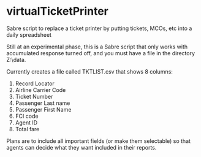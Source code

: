 # virtualTicketPrinter
Sabre script to replace a ticket printer by putting tickets, MCOs, etc into a daily spreadsheet

Still at an experimental phase, this is a Sabre script that only works with accumulated response turned off,
and you must have a file in the directory Z:\data.

Currently creates a file called TKTLIST.csv that shows 8 columns:
1. Record Locator
2. Airline Carrier Code
3. Ticket Number
4. Passenger Last name
5. Passenger First Name
6. FCI code
7. Agent ID
8. Total fare

Plans are to include all important fields (or make them selectable) so that agents can decide what they want included
in their reports.
